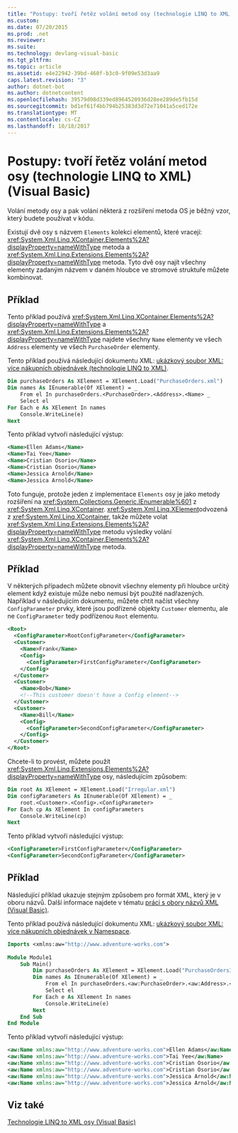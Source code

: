 ```yaml
---
title: "Postupy: tvoří řetěz volání metod osy (technologie LINQ to XML) (Visual Basic)"
ms.custom: 
ms.date: 07/20/2015
ms.prod: .net
ms.reviewer: 
ms.suite: 
ms.technology: devlang-visual-basic
ms.tgt_pltfrm: 
ms.topic: article
ms.assetid: e4e22942-39bd-460f-b3c0-9f09e53d3aa9
caps.latest.revision: "3"
author: dotnet-bot
ms.author: dotnetcontent
ms.openlocfilehash: 39579d08d339ed8964520936d28ee289de5fb15d
ms.sourcegitcommit: bd1ef61f4bb794b25383d3d72e71041a5ced172e
ms.translationtype: MT
ms.contentlocale: cs-CZ
ms.lasthandoff: 10/18/2017
---
```

# <a name="how-to-chain-axis-method-calls-linq-to-xml-visual-basic"></a>Postupy: tvoří řetěz volání metod osy (technologie LINQ to XML) (Visual Basic)
Volání metody osy a pak volání některá z rozšíření metoda OS je běžný vzor, který budete používat v kódu.  
  
 Existují dvě osy s názvem `Elements` kolekci elementů, které vracejí: <xref:System.Xml.Linq.XContainer.Elements%2A?displayProperty=nameWithType> metoda a <xref:System.Xml.Linq.Extensions.Elements%2A?displayProperty=nameWithType> metoda. Tyto dvě osy najít všechny elementy zadaným názvem v daném hloubce ve stromové struktuře můžete kombinovat.  
  
## <a name="example"></a>Příklad  
 Tento příklad používá <xref:System.Xml.Linq.XContainer.Elements%2A?displayProperty=nameWithType> a <xref:System.Xml.Linq.Extensions.Elements%2A?displayProperty=nameWithType> najdete všechny `Name` elementy ve všech `Address` elementy ve všech `PurchaseOrder` elementy.  
  
 Tento příklad používá následující dokumentu XML: [ukázkový soubor XML: více nákupních objednávek (technologie LINQ to XML)](../../../../visual-basic/programming-guide/concepts/linq/sample-xml-file-multiple-purchase-orders-linq-to-xml.md).  
  
```vb  
Dim purchaseOrders As XElement = XElement.Load("PurchaseOrders.xml")  
Dim names As IEnumerable(Of XElement) = _  
    From el In purchaseOrders.<PurchaseOrder>.<Address>.<Name> _  
    Select el  
For Each e As XElement In names  
    Console.WriteLine(e)  
Next  
```  
  
 Tento příklad vytvoří následující výstup:  
  
```xml  
<Name>Ellen Adams</Name>  
<Name>Tai Yee</Name>  
<Name>Cristian Osorio</Name>  
<Name>Cristian Osorio</Name>  
<Name>Jessica Arnold</Name>  
<Name>Jessica Arnold</Name>  
```  
  
 Toto funguje, protože jeden z implementace `Elements` osy je jako metody rozšíření na <xref:System.Collections.Generic.IEnumerable%601> z <xref:System.Xml.Linq.XContainer>. <xref:System.Xml.Linq.XElement>odvozená z <xref:System.Xml.Linq.XContainer>, takže můžete volat <xref:System.Xml.Linq.Extensions.Elements%2A?displayProperty=nameWithType> metodu výsledky volání <xref:System.Xml.Linq.XContainer.Elements%2A?displayProperty=nameWithType> metoda.  
  
## <a name="example"></a>Příklad  
 V některých případech můžete obnovit všechny elementy při hloubce určitý element když existuje může nebo nemusí být použité nadřazených. Například v následujícím dokumentu, můžete chtít načíst všechny `ConfigParameter` prvky, které jsou podřízené objekty `Customer` elementu, ale ne `ConfigParameter` tedy podřízenou `Root` elementu.  
  
```xml  
<Root>  
  <ConfigParameter>RootConfigParameter</ConfigParameter>  
  <Customer>  
    <Name>Frank</Name>  
    <Config>  
      <ConfigParameter>FirstConfigParameter</ConfigParameter>  
    </Config>  
  </Customer>  
  <Customer>  
    <Name>Bob</Name>  
    <!--This customer doesn't have a Config element-->  
  </Customer>  
  <Customer>  
    <Name>Bill</Name>  
    <Config>  
      <ConfigParameter>SecondConfigParameter</ConfigParameter>  
    </Config>  
  </Customer>  
</Root>  
```  
  
 Chcete-li to provést, můžete použít <xref:System.Xml.Linq.Extensions.Elements%2A?displayProperty=nameWithType> osy, následujícím způsobem:  
  
```vb  
Dim root As XElement = XElement.Load("Irregular.xml")  
Dim configParameters As IEnumerable(Of XElement) = _  
    root.<Customer>.<Config>.<ConfigParameter>  
For Each cp As XElement In configParameters  
    Console.WriteLine(cp)  
Next  
```  
  
 Tento příklad vytvoří následující výstup:  
  
```xml  
<ConfigParameter>FirstConfigParameter</ConfigParameter>  
<ConfigParameter>SecondConfigParameter</ConfigParameter>  
```  
  
## <a name="example"></a>Příklad  
 Následující příklad ukazuje stejným způsobem pro formát XML, který je v oboru názvů. Další informace najdete v tématu [práci s obory názvů XML (Visual Basic)](../../../../visual-basic/programming-guide/concepts/linq/working-with-xml-namespaces.md).  
  
 Tento příklad používá následující dokumentu XML: [ukázkový soubor XML: více nákupních objednávek v Namespace](../../../../visual-basic/programming-guide/concepts/linq/sample-xml-file-multiple-purchase-orders-in-a-namespace.md).  
  
```vb  
Imports <xmlns:aw="http://www.adventure-works.com">  
  
Module Module1  
    Sub Main()  
        Dim purchaseOrders As XElement = XElement.Load("PurchaseOrdersInNamespace.xml")  
        Dim names As IEnumerable(Of XElement) = _  
            From el In purchaseOrders.<aw:PurchaseOrder>.<aw:Address>.<aw:Name> _  
            Select el  
        For Each e As XElement In names  
            Console.WriteLine(e)  
        Next  
    End Sub  
End Module  
```  
  
 Tento příklad vytvoří následující výstup:  
  
```xml  
<aw:Name xmlns:aw="http://www.adventure-works.com">Ellen Adams</aw:Name>  
<aw:Name xmlns:aw="http://www.adventure-works.com">Tai Yee</aw:Name>  
<aw:Name xmlns:aw="http://www.adventure-works.com">Cristian Osorio</aw:Name>  
<aw:Name xmlns:aw="http://www.adventure-works.com">Cristian Osorio</aw:Name>  
<aw:Name xmlns:aw="http://www.adventure-works.com">Jessica Arnold</aw:Name>  
<aw:Name xmlns:aw="http://www.adventure-works.com">Jessica Arnold</aw:Name>  
```  
  
## <a name="see-also"></a>Viz také  
 [Technologie LINQ to XML osy (Visual Basic)](../../../../visual-basic/programming-guide/concepts/linq/linq-to-xml-axes.md)

